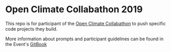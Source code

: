 # Open Climate Collabathon 2019
This repo is for participant of the [Open Climate Collabathon](https://collabathon.openclimate.earth) to push specific code projects they build.

More information about prompts and participant guidelines can be found in the Event's [GitBook](https://collabathon-docs.openclimate.earth/)
